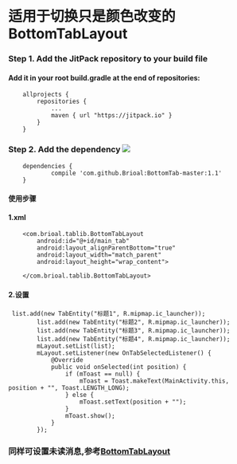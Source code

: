 # 适用于切换只是颜色改变的BottomTabLayout
### Step 1. Add the JitPack repository to your build file

#### Add it in your root build.gradle at the end of repositories:
```
	allprojects {
		repositories {
			...
			maven { url "https://jitpack.io" }
		}
	}
```
### Step 2. Add the dependency [![](https://jitpack.io/v/Brioal/BottomTab-master.svg)](https://jitpack.io/#Brioal/BottomTab-master)
```
	dependencies {
	        compile 'com.github.Brioal:BottomTab-master:1.1'
	}
```

#### 使用步骤
#### 1.xml
```
    <com.brioal.tablib.BottomTabLayout
        android:id="@+id/main_tab"
        android:layout_alignParentBottom="true"
        android:layout_width="match_parent"
        android:layout_height="wrap_content">

    </com.brioal.tablib.BottomTabLayout>

```
#### 2.设置
```
 list.add(new TabEntity("标题1", R.mipmap.ic_launcher));
        list.add(new TabEntity("标题2", R.mipmap.ic_launcher));
        list.add(new TabEntity("标题3", R.mipmap.ic_launcher));
        list.add(new TabEntity("标题4", R.mipmap.ic_launcher));
        mLayout.setList(list);
        mLayout.setListener(new OnTabSelectedListener() {
            @Override
            public void onSelected(int position) {
                if (mToast == null) {
                    mToast = Toast.makeText(MainActivity.this, position + "", Toast.LENGTH_LONG);
                } else {
                    mToast.setText(position + "");
                }
                mToast.show();
            }
        });
```
### 同样可设置未读消息,参考[BottomTabLayout](https://github.com/Brioal/BottomTabLayout)
